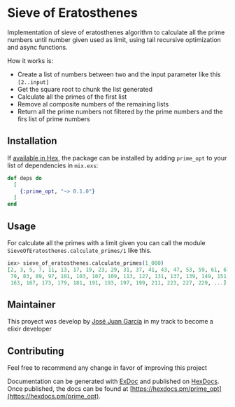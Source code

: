 # Sieve of Eratosthenes

Implementation of sieve of eratosthenes algorithm to calculate all the prime numbers until number given used as limit, using tail recursive optimization and async functions.

How it works is:
* Create a list of numbers between two and the input parameter like this `[2..input]`
* Get the square root to chunk the list generated
* Calculate all the primes of the first list
* Remove al composite numbers of the remaining lists
* Return all the prime numbers not filtered by the prime numbers and the firs list of prime numbers

## Installation

If [available in Hex](https://hex.pm/docs/publish), the package can be installed
by adding `prime_opt` to your list of dependencies in `mix.exs`:

```elixir
def deps do
  [
    {:prime_opt, "~> 0.1.0"}
  ]
end
```

## Usage
For calculate all the primes with a limit given you can call the module `SieveOfEratosthenes.calculate_primes/1` like this.
```elixir
iex> sieve_of_eratosthenes.calculate_primes(1_000)
[2, 3, 5, 7, 11, 13, 17, 19, 23, 29, 31, 37, 41, 43, 47, 53, 59, 61, 67, 71, 73,
 79, 83, 89, 97, 101, 103, 107, 109, 113, 127, 131, 137, 139, 149, 151, 157,
 163, 167, 173, 179, 181, 191, 193, 197, 199, 211, 223, 227, 229, ...]
```

## Maintainer
This proyect was develop by [José Juan García](https://github.com/Dante7) in my track to become a elixir developer

## Contributing
Feel free to recommend any change in favor of improving this project

Documentation can be generated with [ExDoc](https://github.com/elixir-lang/ex_doc)
and published on [HexDocs](https://hexdocs.pm). Once published, the docs can
be found at [https://hexdocs.pm/prime_opt](https://hexdocs.pm/prime_opt).

